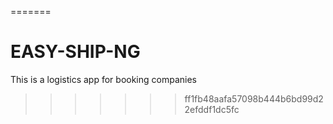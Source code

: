 
=======
# EASY-SHIP-NG
This is a logistics app for booking companies
>>>>>>> ff1fb48aafa57098b444b6bd99d22efddf1dc5fc
